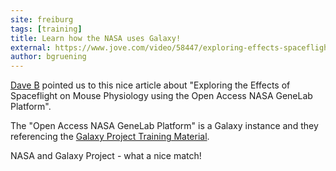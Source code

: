 ```yaml
---
site: freiburg
tags: [training]
title: Learn how the NASA uses Galaxy!
external: https://www.jove.com/video/58447/exploring-effects-spaceflight-on-mouse-physiology-using-open-access
author: bgruening
---
```


[Dave B](https://galaxyproject.org/people/dave-bouvier/) pointed us to this nice article about
"Exploring the Effects of Spaceflight on Mouse Physiology using the Open Access NASA GeneLab Platform".

The "Open Access NASA GeneLab Platform" is a Galaxy instance and they referencing the [Galaxy Project Training Material](http://training.galaxyproject.org/).

NASA and Galaxy Project - what a nice match!


